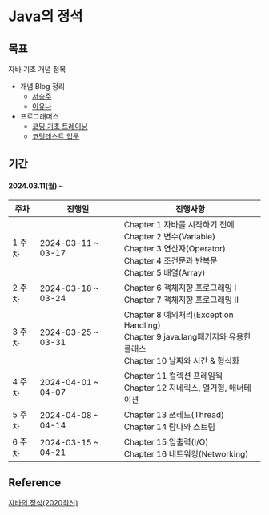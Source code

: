 # Java의 정석

## 목표
자바 기초 개념 정복
- 개념 Blog 정리
  - [서승주](https://debug.tistory.com/)
  - [이유나](https://lyn00.tistory.com)
- 프로그래머스
  - [코딩 기초 트레이닝](https://school.programmers.co.kr/learn/challenges/training?order=acceptance_desc&page=1)
  - [코딩테스트 입문](https://school.programmers.co.kr/learn/challenges/beginner?order=acceptance_desc)

## 기간
#### 2024.03.11(월) ~

| 주차 | 진행일 | 진행사항 |
| --- | --- | --- | 
| 1 주차 | 2024-03-11 ~ 03-17 | Chapter 1 자바를 시작하기 전에 <br/> Chapter 2 변수(Variable) <br/> Chapter 3 연산자(Operator) <br/> Chapter 4 조건문과 반복문 <br/> Chapter 5 배열(Array)|
| 2 주차 | 2024-03-18 ~ 03-24 | Chapter 6 객체지향 프로그래밍 I <br/> Chapter 7 객체지향 프로그래밍 II|
| 3 주차 | 2024-03-25 ~ 03-31 | Chapter 8 예외처리(Exception Handling) <br/> Chapter 9 java.lang패키지와 유용한 클래스 <br/> Chapter 10 날짜와 시간 & 형식화|
| 4 주차 | 2024-04-01 ~ 04-07 | Chapter 11 컬렉션 프레임웍 <br/> Chapter 12 지네릭스, 열거형, 애너테이션 |
| 5 주차 | 2024-04-08 ~ 04-14 | Chapter 13 쓰레드(Thread) <br/> Chapter 14 람다와 스트림|
| 6 주차 | 2024-03-15 ~ 04-21 | Chapter 15 입출력(I/O) <br/> Chapter 16 네트워킹(Networking)|

## Reference
[자바의 정석(2020최신)](https://youtube.com/playlist?list=PLW2UjW795-f6xWA2_MUhEVgPauhGl3xIp&si=2D32Ts6GPSIaxdhL)
